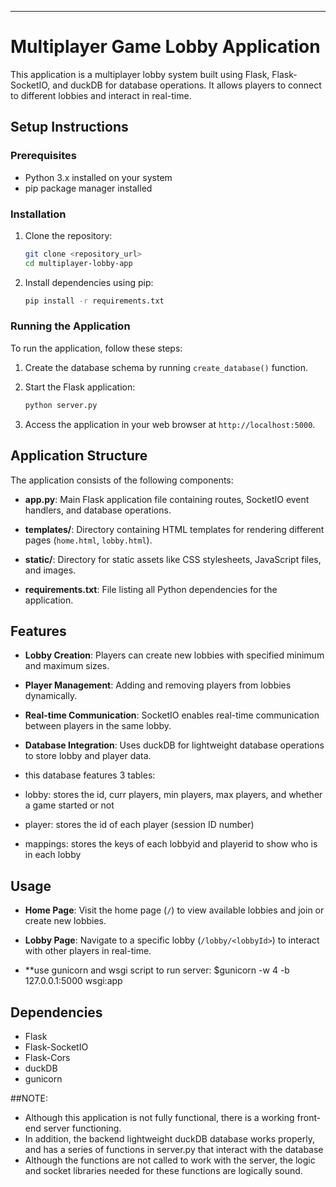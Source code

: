 ---

# Multiplayer Game Lobby Application

This application is a multiplayer lobby system built using Flask, Flask-SocketIO, and duckDB for database operations. It allows players to connect to different lobbies and interact in real-time.

## Setup Instructions

### Prerequisites

- Python 3.x installed on your system
- pip package manager installed

### Installation

1. Clone the repository:
   ```bash
   git clone <repository_url>
   cd multiplayer-lobby-app
   ```

2. Install dependencies using pip:
   ```bash
   pip install -r requirements.txt
   ```

### Running the Application

To run the application, follow these steps:

1. Create the database schema by running `create_database()` function.

2. Start the Flask application:
   ```bash
   python server.py
   ```

3. Access the application in your web browser at `http://localhost:5000`.

## Application Structure

The application consists of the following components:

- **app.py**: Main Flask application file containing routes, SocketIO event handlers, and database operations.
  
- **templates/**: Directory containing HTML templates for rendering different pages (`home.html`, `lobby.html`).

- **static/**: Directory for static assets like CSS stylesheets, JavaScript files, and images.

- **requirements.txt**: File listing all Python dependencies for the application.

## Features

- **Lobby Creation**: Players can create new lobbies with specified minimum and maximum sizes.
  
- **Player Management**: Adding and removing players from lobbies dynamically.

- **Real-time Communication**: SocketIO enables real-time communication between players in the same lobby.

- **Database Integration**: Uses duckDB for lightweight database operations to store lobby and player data.
- this database features 3 tables:
-  lobby: stores the id, curr players, min players, max players, and whether a game started or not
-  player: stores the id of each player (session ID number)
-  mappings: stores the keys of each lobbyid and playerid to show who is in each lobby

## Usage

- **Home Page**: Visit the home page (`/`) to view available lobbies and join or create new lobbies.

- **Lobby Page**: Navigate to a specific lobby (`/lobby/<lobbyId>`) to interact with other players in real-time.

- **use gunicorn and wsgi script to run server: $gunicorn -w 4 -b 127.0.0.1:5000 wsgi:app

## Dependencies

- Flask
- Flask-SocketIO
- Flask-Cors
- duckDB
- gunicorn

##NOTE:
* Although this application is not fully functional, there is a working front-end server functioning.
* In addition, the backend lightweight duckDB database works properly, and has a series of functions in server.py that interact with the database
* Although the functions are not called to work with the server, the logic and socket libraries needed for these functions are logically sound.